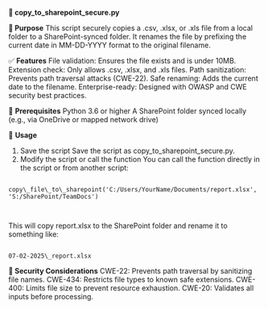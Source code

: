 **📁 copy\_to\_sharepoint\_secure.py**


**📄 Purpose**
This script securely copies a .csv, .xlsx, or .xls file from a local folder to a SharePoint-synced folder. It renames the file by prefixing the current date in MM-DD-YYYY format to the original filename.



✅ **Features**
File validation: Ensures the file exists and is under 10MB.
Extension check: Only allows .csv, .xlsx, and .xls files.
Path sanitization: Prevents path traversal attacks (CWE-22).
Safe renaming: Adds the current date to the filename.
Enterprise-ready: Designed with OWASP and CWE security best practices.


🧰 **Prerequisites**
Python 3.6 or higher
A SharePoint folder synced locally (e.g., via OneDrive or mapped network drive)


🚀 **Usage**

1. Save the script
   Save the script as copy\_to\_sharepoint\_secure.py.
2. Modify the script or call the function
   You can call the function directly in the script or from another script:

```

copy\_file\_to\_sharepoint('C:/Users/YourName/Documents/report.xlsx', 'S:/SharePoint/TeamDocs')



```



This will copy report.xlsx to the SharePoint folder and rename it to something like:

```

07-02-2025\_report.xlsx

```


**🔐 Security Considerations**
CWE-22: Prevents path traversal by sanitizing file names.
CWE-434: Restricts file types to known safe extensions.
CWE-400: Limits file size to prevent resource exhaustion.
CWE-20: Validates all inputs before processing.

